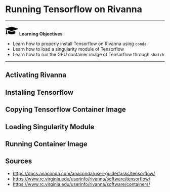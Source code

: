 # Running Tensorflow on Rivanna

---

![](images/learning.png) **Learning Objectives**

* Learn how to properly install Tensorflow on Rivanna using `conda`
* Learn how to load a singularity module of Tensorflow
* Learn how to run the GPU container image of Tensorflow through `sbatch`

---


## Activating Rivanna

## Installing Tensorflow

## Copying Tensorflow Container Image

## Loading Singularity Module

## Running Container Image



## Sources

* https://docs.anaconda.com/anaconda/user-guide/tasks/tensorflow/
* https://www.rc.virginia.edu/userinfo/rivanna/software/tensorflow/
* https://www.rc.virginia.edu/userinfo/rivanna/software/containers/